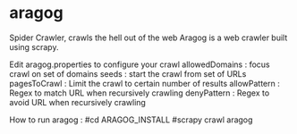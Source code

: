 # aragog
Spider Crawler, crawls the hell out of the web
Aragog is a web crawler built using scrapy.

Edit aragog.properties to configure your crawl
allowedDomains : focus crawl on set of domains
seeds          : start the crawl from set of URLs
pagesToCrawl   : Limit the crawl to certain number of results
allowPattern   : Regex to match URL when recursively crawling
denyPattern    : Regex to avoid URL when recursively crawling

How to run aragog : 
#cd ARAGOG_INSTALL
#scrapy crawl aragog



